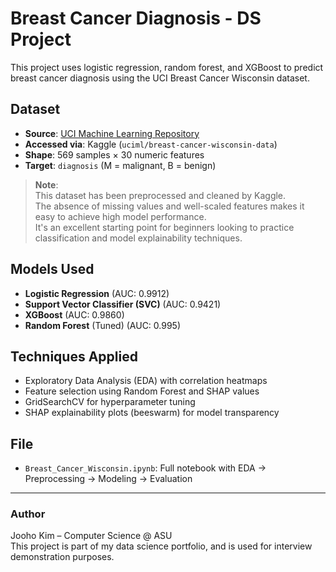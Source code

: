 # Breast Cancer Diagnosis - DS Project

This project uses logistic regression, random forest, and XGBoost to predict breast cancer diagnosis using the UCI Breast Cancer Wisconsin dataset.

## Dataset

- **Source**: [UCI Machine Learning Repository](https://archive.ics.uci.edu/ml/datasets/Breast+Cancer+Wisconsin+(Diagnostic))  
- **Accessed via**: Kaggle (`uciml/breast-cancer-wisconsin-data`)
- **Shape**: 569 samples × 30 numeric features  
- **Target**: `diagnosis` (M = malignant, B = benign)

> **Note**:  
> This dataset has been preprocessed and cleaned by Kaggle.  
> The absence of missing values and well-scaled features makes it easy to achieve high model performance.  
> It's an excellent starting point for beginners looking to practice classification and model explainability techniques.

## Models Used

- **Logistic Regression** (AUC: 0.9912)
- **Support Vector Classifier (SVC)** (AUC: 0.9421)
- **XGBoost** (AUC: 0.9860)
- **Random Forest** (Tuned) (AUC: 0.995)

## Techniques Applied

- Exploratory Data Analysis (EDA) with correlation heatmaps
- Feature selection using Random Forest and SHAP values
- GridSearchCV for hyperparameter tuning
- SHAP explainability plots (beeswarm) for model transparency

## File

- `Breast_Cancer_Wisconsin.ipynb`: Full notebook with EDA → Preprocessing → Modeling → Evaluation

---

### Author

Jooho Kim – Computer Science @ ASU  
This project is part of my data science portfolio, and is used for interview demonstration purposes.

